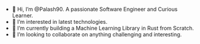 - 👋 Hi, I’m @Palash90. A passionate Software Engineer and Curious Learner.
- 👀 I’m interested in latest technologies.
- 🌱 I’m currently building a Machine Learning Library in Rust from Scratch.
- 💞️ I’m looking to collaborate on anything challenging and interesting.
  
<!---
Palash90/Palash90 is a ✨ special ✨ repository because its `README.md` (this file) appears on your GitHub profile.
You can click the Preview link to take a look at your changes.
--->
